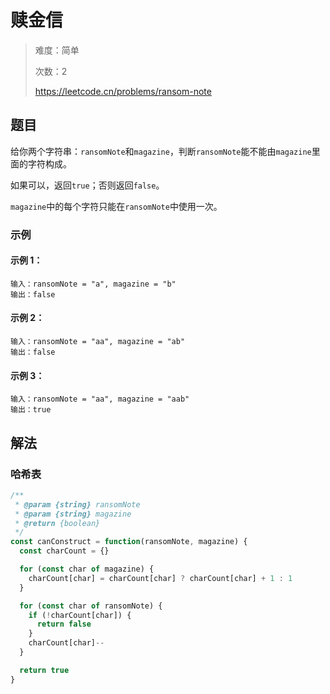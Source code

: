# 赎金信

> 难度：简单
>
> 次数：2
>
> https://leetcode.cn/problems/ransom-note

## 题目

给你两个字符串：`ransomNote`和`magazine`，判断`ransomNote`能不能由`magazine`里面的字符构成。

如果可以，返回`true`；否则返回`false`。

`magazine`中的每个字符只能在`ransomNote`中使用一次。

### 示例

#### 示例 1：

```
输入：ransomNote = "a", magazine = "b"
输出：false
```

#### 示例 2：

```
输入：ransomNote = "aa", magazine = "ab"
输出：false
```

#### 示例 3：

```
输入：ransomNote = "aa", magazine = "aab"
输出：true
```

## 解法

### 哈希表

```javascript
/**
 * @param {string} ransomNote
 * @param {string} magazine
 * @return {boolean}
 */
const canConstruct = function(ransomNote, magazine) {
  const charCount = {}

  for (const char of magazine) {
    charCount[char] = charCount[char] ? charCount[char] + 1 : 1
  }

  for (const char of ransomNote) {
    if (!charCount[char]) {
      return false
    }
    charCount[char]--
  }

  return true
}
```
